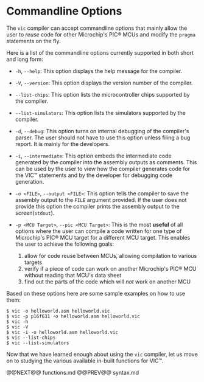 # Commandline Options

The `vic` compiler can accept commandline options that mainly allow the user to
_reuse_ code for other Microchip's PIC&reg; MCUs and modify the `pragma` statements on the
fly.

Here is a list of the commandline options currently supported in both short and
long form:

- `-h`, `--help`:
    This option displays the help message for the compiler.

- `-V`, `--version`:
    This option displays the version number of the compiler.

- `--list-chips`:
    This option lists the microcontroller chips supported by the compiler.

- `--list-simulators`:
    This option lists the simulators supported by the compiler.

- `-d`, `--debug`:
    This option turns on internal debugging of the compiler's parser. The user
should not have to use this option unless filing a bug report. It is mainly for
the developers.

- `-i`, `--intermediate`:
    This option embeds the intermediate code generated by the compiler into the
assembly outputs as comments. This can be used by the user to view how the
compiler generates code for the VIC&trade; statements and by the developer for
debugging code generation.

- `-o <FILE>`, `--output <FILE>`:
    This option tells the compiler to save the assembly output to the `FILE`
argument provided. If the user does not provide this option the compiler
prints the assembly output to the screen(`stdout`).

- `-p <MCU Target>`, `--pic <MCU Target>`:
    This is the most **useful** of all options where the user can compile a code
written for one type of Microchip's PIC&reg; MCU target for a different MCU target. This
enables the user to achieve the following goals:

    1. allow for code reuse between MCUs, allowing compilation to various targets
    1. verify if a piece of code can work on another Microchip's PIC&reg; MCU without reading that MCU's data sheet
    1. find out the parts of the code which will _not_ work on another MCU

Based on these options here are some sample examples on how to use them:

    $ vic -o helloworld.asm helloworld.vic
    $ vic -p p16f631 -o helloworld.asm helloworld.vic
    $ vic -h
    $ vic -V
    $ vic -i -o helloworld.asm helloworld.vic
    $ vic --list-chips
    $ vic --list-simulators

Now that we have learned enough about using the `vic` compiler, let us move on
to studying the various available in-built functions for VIC&trade;.

@@NEXT@@ functions.md @@PREV@@ syntax.md
